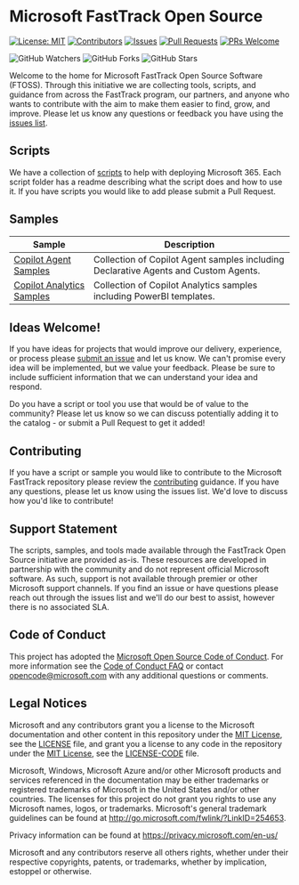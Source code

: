 # Microsoft FastTrack Open Source
[![License: MIT](https://img.shields.io/badge/license-MIT-green)](https://opensource.org/licenses/MIT)
[![Contributors](https://img.shields.io/badge/contributors-11-green)](https://github.com/microsoft/FastTrack/contributors)
[![Issues](https://img.shields.io/badge/issues-0%20open-green)](https://github.com/microsoft/FastTrack/issues)
[![Pull Requests](https://img.shields.io/badge/pull%20requests-0%20open-green)](https://github.com/microsoft/FastTrack/pulls)
[![PRs Welcome](https://img.shields.io/badge/PRs-welcome-brightgreen.svg)](https://github.com/microsoft/FastTrack/pulls)

![GitHub Watchers](https://img.shields.io/github/watchers/microsoft/fasttrack.svg?style=social)
![GitHub Forks](https://img.shields.io/github/forks/microsoft/fasttrack.svg?style=social)
![GitHub Stars](https://img.shields.io/github/stars/microsoft/fasttrack.svg?style=social)



Welcome to the home for Microsoft FastTrack Open Source Software (FTOSS). Through this initiative we are collecting tools, scripts, and guidance from across the FastTrack program, our partners, and anyone who wants to contribute with the aim to make them easier to find, grow, and improve. Please let us know any questions or feedback you have using the [issues list](https://github.com/Microsoft/FastTrack/issues).

## Scripts

We have a collection of [scripts](scripts) to help with deploying Microsoft 365. Each script folder has a readme describing what the script does and how to use it. If you have scripts you would like to add please submit a Pull Request.

## Samples

|Sample|Description
|----|--------------------------
|[Copilot Agent Samples](./copilot-agent-samples/)|Collection of Copilot Agent samples including Declarative Agents and Custom Agents.|
|[Copilot Analytics Samples](./copilot-analytics-samples/)|Collection of Copilot Analytics samples including PowerBI templates.|


## Ideas Welcome!

If you have ideas for projects that would improve our delivery, experience, or process please [submit an issue](https://github.com/Microsoft/FastTrack/issues) and let us know. We can't promise every idea will be implemented, but we value your feedback. Please be sure to include sufficient information that we can understand your idea and respond.

Do you have a script or tool you use that would be of value to the community? Please let us know so we can discuss potentially adding it to the catalog - or submit a Pull Request to get it added!

## Contributing

If you have a script or sample you would like to contribute to the Microsoft FastTrack repository please review the [contributing](CONTRIBUTING.md) guidance. If you have any questions, please let us know using the issues list. We'd love to discuss how you'd like to contribute!

## Support Statement

The scripts, samples, and tools made available through the FastTrack Open Source initiative are provided as-is. These resources are developed in partnership with the community and do not represent official Microsoft software. As such, support is not available through premier or other Microsoft support channels. If you find an issue or have questions please reach out through the issues list and we'll do our best to assist, however there is no associated SLA.

## Code of Conduct

This project has adopted the [Microsoft Open Source Code of Conduct](https://opensource.microsoft.com/codeofconduct/).
For more information see the [Code of Conduct FAQ](https://opensource.microsoft.com/codeofconduct/faq/) or
contact [opencode@microsoft.com](mailto:opencode@microsoft.com) with any additional questions or comments.

## Legal Notices

Microsoft and any contributors grant you a license to the Microsoft documentation and other content in this repository under the [MIT License](https://opensource.org/licenses/MIT), see the [LICENSE](LICENSE) file, and grant you a license to any code in the repository under the [MIT License](https://opensource.org/licenses/MIT), see the [LICENSE-CODE](LICENSE-CODE) file.

Microsoft, Windows, Microsoft Azure and/or other Microsoft products and services referenced in the documentation may be either trademarks or registered trademarks of Microsoft in the United States and/or other countries. The licenses for this project do not grant you rights to use any Microsoft names, logos, or trademarks. Microsoft's general trademark guidelines can be found at http://go.microsoft.com/fwlink/?LinkID=254653.

Privacy information can be found at https://privacy.microsoft.com/en-us/

Microsoft and any contributors reserve all others rights, whether under their respective copyrights, patents,
or trademarks, whether by implication, estoppel or otherwise.
